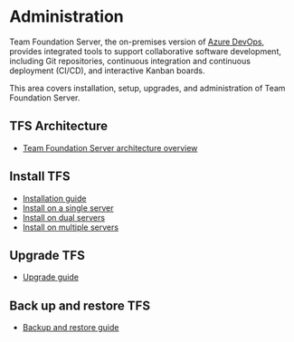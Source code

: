 # Administration

Team Foundation Server, the on-premises version of <a href="/azure/devops/index">Azure DevOps</a>, provides integrated tools to support collaborative software development, including Git repositories, continuous integration and continuous deployment (CI/CD), and interactive Kanban boards.

This area covers installation, setup, upgrades, and administration of Team Foundation Server. 

## TFS Architecture

* [Team Foundation Server architecture overview](architecture/architecture.md)

## Install TFS

* [Installation guide](install/get-started.md)
* [Install on a single server](install/single-server.md)
* [Install on dual servers](install/dual-server.md)
* [Install on multiple servers](install/multiple-server.md)

## Upgrade TFS

* [Upgrade guide](upgrade/get-started.md)

## Back up and restore TFS

* [Backup and restore guide](admin/backup/back-up-restore-tfs.md)